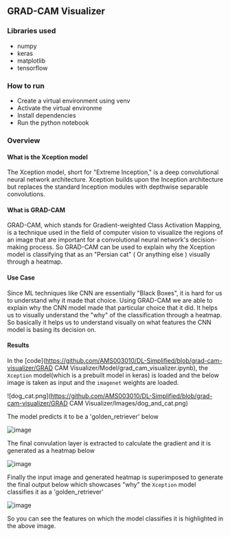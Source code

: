 ## GRAD-CAM Visualizer

### Libraries used
- numpy
- keras
- matplotlib
- tensorflow

### How to run
- Create a virtual environment using venv
- Activate the virtual environme
- Install dependencies
- Run the python notebook

### Overview

#### What is the Xception model
The Xception model, short for "Extreme Inception," is a deep convolutional neural network architecture. Xception builds upon the Inception architecture but replaces the standard Inception modules with depthwise separable convolutions.

#### What is GRAD-CAM
GRAD-CAM, which stands for Gradient-weighted Class Activation Mapping, is a technique used in the field of computer vision to visualize the regions of an image that are important for a convolutional neural network's decision-making process. So GRAD-CAM can be used to explain why the Xception model is classifying that as an "Persian cat" ( Or anything else ) visually through a heatmap.

#### Use Case
Since ML techniques like CNN are essentially "Black Boxes", it is hard for us to understand why it made that choice. Using GRAD-CAM we are able to explain why the CNN model made that particular choice that it did. It helps us to visually understand the "why" of the classification through a heatmap. So basically it helps us to understand visually on what features the CNN model is basing its decision on.

#### Results
In the [code](https://github.com/AMS003010/DL-Simplified/blob/grad-cam-visualizer/GRAD CAM Visualizer/Model/grad_cam_visualizer.ipynb), the `Xception` model(which is a prebuilt model in keras) is loaded and the below image is taken as input and the `imagenet` weights are loaded.

![dog_cat.png](https://github.com/AMS003010/DL-Simplified/blob/grad-cam-visualizer/GRAD CAM Visualizer/Images/dog_and_cat.png)

The model predicts it to be a 'golden_retriever' below

![image](https://github.com/user-attachments/assets/e044965a-655c-4aaf-b0cf-040bb86ede1b)

The final convulation layer is extracted to calculate the gradient and it is generated as a heatmap below

![image](https://github.com/user-attachments/assets/61af1076-f629-4536-a89b-1122b22ea549)

Finally the input image and generated heatmap is superimposed to generate the final output below which showcases "why" the `Xception` model classifies it as a 'golden_retriever'

![image](https://github.com/user-attachments/assets/ba06662f-b188-46b8-8863-be85066f1e95)

So you can see the features on which the model classifies it is highlighted in the above image.